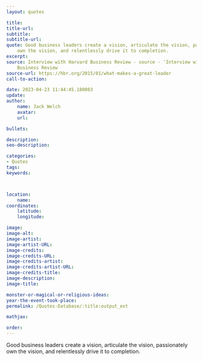 ```yaml
---
layout: quotes

title:
title-url:
subtitle:
subtitle-url:
quote: Good business leaders create a vision, articulate the vision, passionately
    own the vision, and relentlessly drive it to completion.
excerpt:
source: Interview with Harvard Business Review - source - 'Interview with Harvard
    Business Review
source-url: https://hbr.org/2015/01/what-makes-a-great-leader
call-to-action:

date: 2023-04-23 11:44:45.180083
update:
author:
    name: Jack Welch
    avatar:
    url:

bullets:

description:
seo-description:

categories:
- Quotes
tags:
keywords:



location:
    name:
coordinates:
    latitude:
    longitude:

image:
image-alt:
image-artist:
image-artist-URL:
image-credits:
image-credits-URL:
image-credits-artist:
image-credits-artist-URL:
image-credits-title:
image-description:
image-title:

monster-or-magical-or-religious-ideas:
year-the-event-took-place:
permalink: /Quotes-Database/:title:output_ext

mathjax:

order:
---
```

Good business leaders create a vision, articulate the vision, passionately own the vision, and relentlessly drive it to completion.